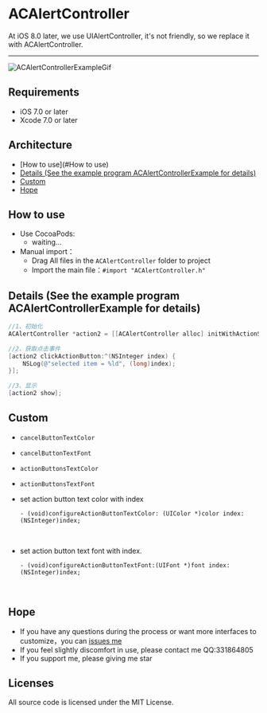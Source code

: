 # ACAlertController

At iOS 8.0 later, we use UIAlertController, it's not friendly, so we  replace it with ACAlertController. 



------

![ACAlertControllerExampleGif](https://github.com/honeycao/ACAlertController/blob/master/ACAlertControllerExampleGif.gif)



## Requirements

* iOS 7.0 or later
* Xcode 7.0 or later

## Architecture

* [How to use](#How to use)
* [Details (See the example program ACAlertControllerExample for details)](#Details)
* [Custom](#Custom)
* [Hope](#hope)



## <a id="How to use"></a>How to use

* Use CocoaPods:
  - waiting...
* Manual import：
  - Drag All files in the `ACAlertController` folder to project
  - Import the main file：`#import "ACAlertController.h"`

## Details (See the example program ACAlertControllerExample for details)

```objective-c
//1、初始化
ACAlertController *action2 = [[ACAlertController alloc] initWithActionSheetTitles:self.titles cancelTitle:self.cancelTitle];
    
//2、获取点击事件
[action2 clickActionButton:^(NSInteger index) {
    NSLog(@"selected item = %ld", (long)index);
}];
    
//3、显示
[action2 show];
```

## <a id="Custom"></a>Custom

* `cancelButtonTextColor`  

* `cancelButtonTextFont`

* `actionButtonsTextColor`

* `actionButtonsTextFont`

* set action button text color with index

  ```
  - (void)configureActionButtonTextColor: (UIColor *)color index: (NSInteger)index;
  ```

  ​

* set action button text font with index.

  ```
  - (void)configureActionButtonTextFont:(UIFont *)font index:(NSInteger)index;
  ```

  ​

## <a id="hope"></a>Hope

- If you have any questions during the process or want more interfaces to customize，you can [issues me](https://github.com/honeycao/ACAlertController/issues/new)
- If you feel slightly discomfort in use, please contact me QQ:331864805
- If you support me, please giving me star

## Licenses
All source code is licensed under the MIT License.
